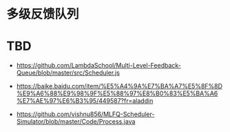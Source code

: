 # 多级反馈队列

# TBD

- https://github.com/LambdaSchool/Multi-Level-Feedback-Queue/blob/master/src/Scheduler.js

- https://baike.baidu.com/item/%E5%A4%9A%E7%BA%A7%E5%8F%8D%E9%A6%88%E9%98%9F%E5%88%97%E8%B0%83%E5%BA%A6%E7%AE%97%E6%B3%95/449587?fr=aladdin

- https://github.com/vishnu856/MLFQ-Scheduler-Simulator/blob/master/Code/Process.java
